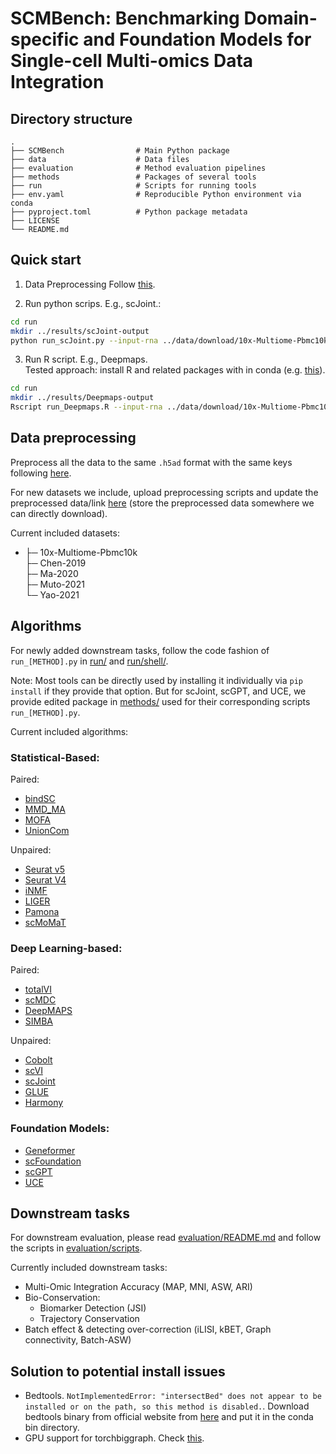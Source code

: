 # SCMBench: Benchmarking Domain-specific and Foundation Models for Single-cell Multi-omics Data Integration



## Directory structure

```
.
├── SCMBench                # Main Python package
├── data                    # Data files
├── evaluation              # Method evaluation pipelines
├── methods                 # Packages of several tools
├── run                     # Scripts for running tools
├── env.yaml                # Reproducible Python environment via conda
├── pyproject.toml          # Python package metadata
├── LICENSE
└── README.md
```

## Quick start
1. Data Preprocessing
Follow [this](/data/README.md).

2. Run python scrips. E.g., scJoint.\:
```bash
cd run
mkdir ../results/scJoint-output
python run_scJoint.py --input-rna ../data/download/10x-Multiome-Pbmc10k-small-RNA.h5ad --input-atac  10x-Multiome-Pbmc10k-small-ATAC.h5ad  --output-rna ../results/scJoint-output/rna.csv --output-atac ../results/scJoint-output/atac.csv  -r ../results/scJoint-output/run_info.yaml
```

3. Run R script. E.g., Deepmaps.\
Tested approach: install R and related packages with in conda (e.g. [this](https://stackoverflow.com/questions/70410968/is-it-possible-to-install-r-in-miniconda)).
```bash
cd run
mkdir ../results/Deepmaps-output
Rscript run_Deepmaps.R --input-rna ../data/download/10x-Multiome-Pbmc10k-small-RNA.h5ad --input-atac  10x-Multiome-Pbmc10k-small-ATAC.h5ad  --output-rna ../results/Deepmaps-output/rna.csv --output-atac ../results/Deepmaps-output/atac.csv  -r ../results/Deepmaps-output/run_info.yaml
```

## Data preprocessing

Preprocess all the data to the same `.h5ad` format with the same keys following [here](data/README.md).

For new datasets we include, upload preprocessing scripts and update the preprocessed data/link [here](data/README.md) (store the preprocessed data somewhere we can directly download).

Current included datasets:
- ├─ 10x-Multiome-Pbmc10k\
  ├─ Chen-2019\
  ├─ Ma-2020\
  ├─ Muto-2021\
  └─ Yao-2021

## Algorithms

For newly added downstream tasks, follow the code fashion of `run_[METHOD].py` in [run/](run/) and [run/shell/](run/shell/).

Note: Most tools can be directly used by installing it individually via `pip install` if they provide that option. But for scJoint, scGPT, and UCE, we provide edited package in [methods/](methods/) used for their corresponding scripts `run_[METHOD].py`.

Current included algorithms:

### Statistical-Based:

Paired:
- [bindSC](https://genomebiology.biomedcentral.com/articles/10.1186/s13059-022-02679-x)
- [MMD_MA](https://www.ncbi.nlm.nih.gov/pmc/articles/PMC8496402/)
- [MOFA](https://genomebiology.biomedcentral.com/articles/10.1186/s13059-020-02015-1)
- [UnionCom](https://academic.oup.com/bioinformatics/article/36/Supplement_1/i48/5870490)

Unpaired:
- [Seurat v5](https://www.nature.com/articles/s41587-023-01767-y)
- [Seurat V4](https://www.cell.com/cell/fulltext/S0092-8674(21)00583-3)
- [iNMF](https://www.nature.com/articles/s41587-021-00867-x)
- [LIGER](https://www.cell.com/cell/pdf/S0092-8674(19)30504-5.pdf)
- [Pamona](https://academic.oup.com/bioinformatics/article/38/1/211/6353029)
- [scMoMaT](https://www.nature.com/articles/s41467-023-36066-2)

### Deep Learning-based:

Paired:
- [totalVI](https://www.nature.com/articles/s41592-020-01050-x)
- [scMDC](https://www.nature.com/articles/s41467-022-35031-9)
- [DeepMAPS](https://www.nature.com/articles/s41467-023-36559-0)
- [SIMBA](https://www.nature.com/articles/s41592-023-01899-8)

Unpaired:
- [Cobolt](https://genomebiology.biomedcentral.com/articles/10.1186/s13059-021-02556-z)
- [scVI](https://www.nature.com/articles/s41592-018-0229-2)
- [scJoint](https://www.nature.com/articles/s41587-021-01161-6)
- [GLUE](https://www.nature.com/articles/s41587-022-01284-4)
- [Harmony](https://www.nature.com/articles/s41592-019-0619-0)

### Foundation Models:
- [Geneformer](https://www.nature.com/articles/s41586-023-06139-9)
- [scFoundation](https://www.nature.com/articles/s41592-024-02305-7)
- [scGPT](https://www.nature.com/articles/s41592-024-02201-0)
- [UCE](https://www.biorxiv.org/content/10.1101/2023.11.28.568918v1)

## Downstream tasks

For downstream evaluation, please read [evaluation/README.md](evaluation/README.md) and follow the scripts in [evaluation/scripts](evaluation/scripts).

Currently included downstream tasks:
- Multi-Omic Integration Accuracy (MAP, MNI, ASW, ARI)
- Bio-Conservation: 
  - Biomarker Detection (JSI)
  - Trajectory Conservation
- Batch effect & detecting over-correction (iLISI, kBET, Graph connectivity, Batch-ASW)

## Solution to potential install issues

- Bedtools. `NotImplementedError: "intersectBed" does not appear to be installed or on the path, so this method is disabled.`. Download bedtools binary from official website from [here](https://bedtools.readthedocs.io/en/latest/content/installation.html#downloading-a-pre-compiled-binary) and put it in the conda bin directory. 
- GPU support for torchbiggraph. Check [this](https://github.com/facebookresearch/PyTorch-BigGraph#installation).
